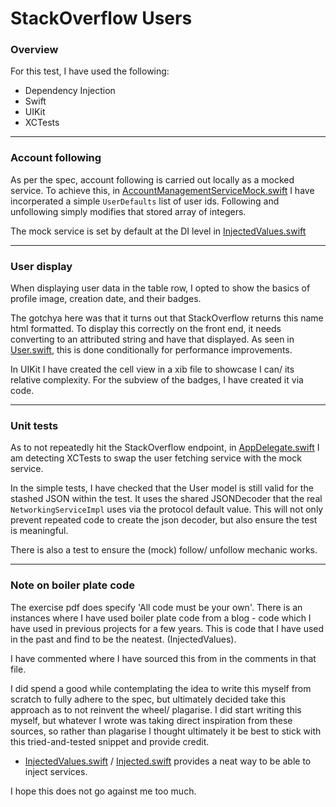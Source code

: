 # StackOverflow Users

### Overview
For this test, I have used the following:

- Dependency Injection
- Swift
- UIKit
- XCTests

---
### Account following

As per the spec, account following is carried out locally as a mocked service. 
To achieve this, in [AccountManagementServiceMock.swift](PixelTestUIKit/PixelTestUIKit/Services/Account%20management/AccountManagementServiceMock.swift) I have incorperated a simple `UserDefaults` list of user ids. 
Following and unfollowing simply modifies that stored array of integers. 

The mock service is set by default at the DI level in [InjectedValues.swift](PixelTestUIKit/PixelTestUIKit/DI/InjectedValues.swift#L58)

---
### User display

When displaying user data in the table row, I opted to show the basics of profile image, creation date, and their badges.  

The gotchya here was that it turns out that StackOverflow returns this name html formatted. To display this correctly on the front end, it needs converting to an attributed string and have that displayed. As seen in [User.swift](PixelTestUIKit/PixelTestUIKit/Models/User.swift#L41), this is done conditionally for performance improvements.

In UIKit I have created the cell view in a xib file to showcase I can/ its relative complexity. For the subview of the badges, I have created it via code.

--- 
### Unit tests

As to not repeatedly hit the StackOverflow endpoint, in [AppDelegate.swift](PixelTestUIKit/PixelTestUIKit/AppDelegate.swift#L15) I am detecting XCTests to swap the user fetching service with the mock service. 

In the simple tests, I have checked that the User model is still valid for the stashed JSON within the test. It uses the shared JSONDecoder that the real `NetworkingServiceImpl` uses via the protocol default value. This will not only prevent repeated code to create the json decoder, but also ensure the test is meaningful.

There is also a test to ensure the (mock) follow/ unfollow mechanic works.

---
### Note on boiler plate code

The exercise pdf does specify 'All code must be your own'. There is an instances where I have used boiler plate code from a blog - code which I have used in previous projects for a few years. This is code that I have used in the past and find to be the neatest. (InjectedValues).  

I have commented where I have sourced this from in the comments in that file. 

I did spend a good while contemplating the idea to write this myself from scratch to fully adhere to the spec, but ultimately decided take this approach as to not reinvent the wheel/ plagarise. I did start writing this myself, but whatever I wrote was taking direct inspiration from these sources, so rather than plagarise I thought ultimately it be best to stick with this tried-and-tested snippet and provide credit.  

- [InjectedValues.swift](PixelTestUIKit/PixelTestUIKit/DI/InjectedValues.swift) / [Injected.swift](PixelTestUIKit/PixelTestUIKit/DI/Injected.swift) provides a neat way to be able to inject services.

I hope this does not go against me too much.